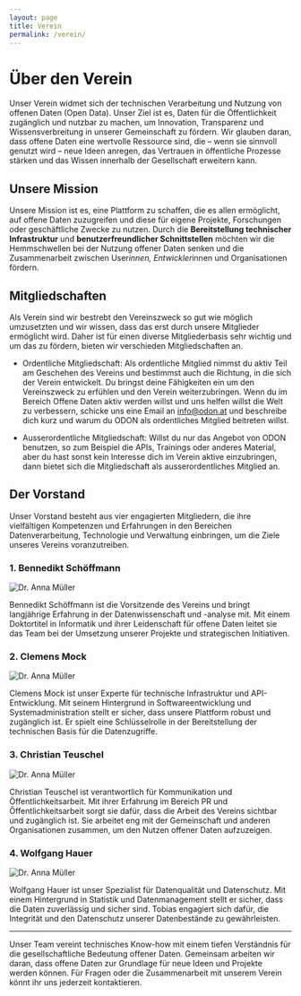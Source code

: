 ```yaml
---
layout: page
title: Verein
permalink: /verein/
---
```


# Über den Verein

Unser Verein widmet sich der technischen Verarbeitung und Nutzung von offenen Daten (Open Data). Unser Ziel ist es, Daten für die Öffentlichkeit zugänglich und nutzbar zu machen, um Innovation, Transparenz und Wissensverbreitung in unserer Gemeinschaft zu fördern. Wir glauben daran, dass offene Daten eine wertvolle Ressource sind, die – wenn sie sinnvoll genutzt wird – neue Ideen anregen, das Vertrauen in öffentliche Prozesse stärken und das Wissen innerhalb der Gesellschaft erweitern kann.

## Unsere Mission

Unsere Mission ist es, eine Plattform zu schaffen, die es allen ermöglicht, auf offene Daten zuzugreifen und diese für eigene Projekte, Forschungen oder geschäftliche Zwecke zu nutzen. Durch die **Bereitstellung technischer Infrastruktur** und **benutzerfreundlicher Schnittstellen** möchten wir die Hemmschwellen bei der Nutzung offener Daten senken und die Zusammenarbeit zwischen User*innen, Entwickler*innen und Organisationen fördern.

## Mitgliedschaften

Als Verein sind wir bestrebt den Vereinszweck so gut wie möglich umzusetzten und wir wissen, dass das erst durch unsere Mitglieder ermöglicht wird. Daher ist für einen diverse Mitgliederbasis sehr wichtig und um das zu fördern, bieten wir verschieden Mitgliedschaften an.

- Ordentliche Mitgliedschaft:
Als ordentliche Mitglied nimmst du aktiv Teil am Geschehen des Vereins und bestimmst auch die Richtung, in die sich der Verein entwickelt. Du bringst deine Fähigkeiten ein um den Vereinszweck zu erfühlen und den Verein weiterzubringen. 
Wenn du im Bereich Offene Daten aktiv werden willst und uns helfen willst die Welt zu verbessern, schicke uns eine Email an info@odon.at und beschreibe dich kurz und warum du ODON als ordentliches Mitglied beitreten willst.

- Ausserordentliche Mitgliedschaft:
Willst du nur das Angebot von ODON benutzen, so zum Beispiel die APIs, Trainings oder anderes Material, aber du hast sonst kein Interesse dich im Verein aktive einzubringen, dann bietet sich die Mitgliedschaft als ausserordentliches Mitglied an.

## Der Vorstand

Unser Vorstand besteht aus vier engagierten Mitgliedern, die ihre vielfältigen Kompetenzen und Erfahrungen in den Bereichen Datenverarbeitung, Technologie und Verwaltung einbringen, um die Ziele unseres Vereins voranzutreiben.

### 1. Bennedikt Schöffmann
![Dr. Anna Müller](/assets/images/max.jpg)

Bennedikt Schöffmann ist die Vorsitzende des Vereins und bringt langjährige Erfahrung in der Datenwissenschaft und -analyse mit. Mit einem Doktortitel in Informatik und ihrer Leidenschaft für offene Daten leitet sie das Team bei der Umsetzung unserer Projekte und strategischen Initiativen.

### 2. Clemens Mock
![Dr. Anna Müller](/assets/images/tobias.jpg)

Clemens Mock ist unser Experte für technische Infrastruktur und API-Entwicklung. Mit seinem Hintergrund in Softwareentwicklung und Systemadministration stellt er sicher, dass unsere Plattform robust und zugänglich ist. Er spielt eine Schlüsselrolle in der Bereitstellung der technischen Basis für die Datenzugriffe.

### 3. Christian Teuschel
![Dr. Anna Müller](/assets/images/hans.jpg)

Christian Teuschel ist verantwortlich für Kommunikation und Öffentlichkeitsarbeit. Mit ihrer Erfahrung im Bereich PR und Öffentlichkeitsarbeit sorgt sie dafür, dass die Arbeit des Vereins sichtbar und zugänglich ist. Sie arbeitet eng mit der Gemeinschaft und anderen Organisationen zusammen, um den Nutzen offener Daten aufzuzeigen.

### 4. Wolfgang Hauer
![Dr. Anna Müller](/assets/images/wolfgang.jpg)

Wolfgang Hauer ist unser Spezialist für Datenqualität und Datenschutz. Mit einem Hintergrund in Statistik und Datenmanagement stellt er sicher, dass die Daten zuverlässig und sicher sind. Tobias engagiert sich dafür, die Integrität und den Datenschutz unserer Datenbestände zu gewährleisten.

---

Unser Team vereint technisches Know-how mit einem tiefen Verständnis für die gesellschaftliche Bedeutung offener Daten. Gemeinsam arbeiten wir daran, dass offene Daten zur Grundlage für neue Ideen und Projekte werden können. Für Fragen oder die Zusammenarbeit mit unserem Verein könnt ihr uns jederzeit kontaktieren.
